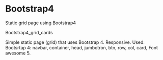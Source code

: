 # Bootstrap4
Static grid page using Bootstrap4

Bootstrap4_grid_cards

Simple static page (grid) that uses Bootstrap 4. Responsive.
Used:
Bootsrtap 4:
navbar, container, head, jumbotron, btn, row, col, card, 
Font awesome 5.
